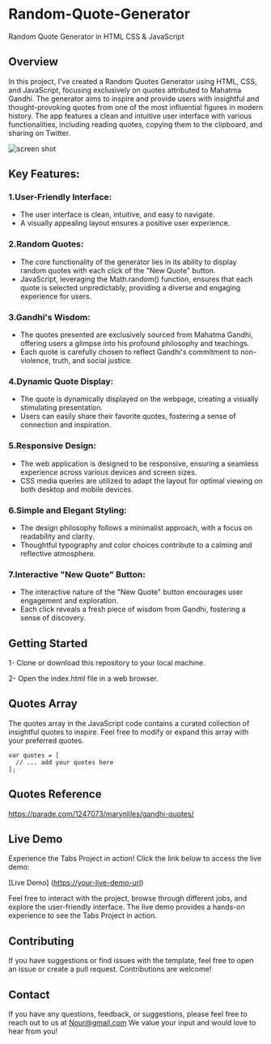 # Random-Quote-Generator
Random Quote Generator in HTML CSS &amp; JavaScript

## Overview
In this project, I've created a Random Quotes Generator using HTML, CSS, and JavaScript, focusing exclusively on quotes attributed to Mahatma Gandhi. The generator aims to inspire and provide users with insightful and thought-provoking quotes from one of the most influential figures in modern history.
The app features a clean and intuitive user interface with various functionalities, including reading quotes, copying them to the clipboard, and sharing on Twitter.


![screen shot](https://github.com/NoorseenQandil/Random-Quote-Generator/assets/70522199/b6b23afb-1f35-44df-a52e-b5e4443737f2)

## Key Features:

### 1.User-Friendly Interface:

* The user interface is clean, intuitive, and easy to navigate.
* A visually appealing layout ensures a positive user experience.

### 2.Random Quotes:

* The core functionality of the generator lies in its ability to display random quotes with each click of the "New Quote" button.
* JavaScript, leveraging the Math.random() function, ensures that each quote is selected unpredictably, providing a diverse and engaging experience for users.

### 3.Gandhi's Wisdom:

* The quotes presented are exclusively sourced from Mahatma Gandhi, offering users a glimpse into his profound philosophy and teachings.
* Each quote is carefully chosen to reflect Gandhi's commitment to non-violence, truth, and social justice.

### 4.Dynamic Quote Display:

* The quote is dynamically displayed on the webpage, creating a visually stimulating presentation.
* Users can easily share their favorite quotes, fostering a sense of connection and inspiration.

### 5.Responsive Design:

* The web application is designed to be responsive, ensuring a seamless experience across various devices and screen sizes.
* CSS media queries are utilized to adapt the layout for optimal viewing on both desktop and mobile devices.

### 6.Simple and Elegant Styling:

* The design philosophy follows a minimalist approach, with a focus on readability and clarity.
* Thoughtful typography and color choices contribute to a calming and reflective atmosphere.

### 7.Interactive "New Quote" Button:

* The interactive nature of the "New Quote" button encourages user engagement and exploration.
* Each click reveals a fresh piece of wisdom from Gandhi, fostering a sense of discovery.


## Getting Started
1- Clone or download this repository to your local machine.

2- Open the index.html file in a web browser.

## Quotes Array
The quotes array in the JavaScript code contains a curated collection of insightful quotes to inspire. Feel free to modify or expand this array with your preferred quotes.

```
var quotes = [
  // ... add your quotes here
];
```

## Quotes Reference
https://parade.com/1247073/marynliles/gandhi-quotes/

## Live Demo
Experience the Tabs Project in action! Click the link below to access the live demo:

[Live Demo] ([https://your-live-demo-url](https://noorseenqandil.github.io/Random-Quote-Generator/))

Feel free to interact with the project, browse through different jobs, and explore the user-friendly interface. The live demo provides a hands-on experience to see the Tabs Project in action.

## Contributing
If you have suggestions or find issues with the template, feel free to open an issue or create a pull request. Contributions are welcome!

## Contact
If you have any questions, feedback, or suggestions, please feel free to reach out to us at Nour@gmail.com We value your input and would love to hear from you!
